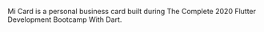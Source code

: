 Mi Card is a personal business card built during The Complete 2020 Flutter Development Bootcamp With Dart.
